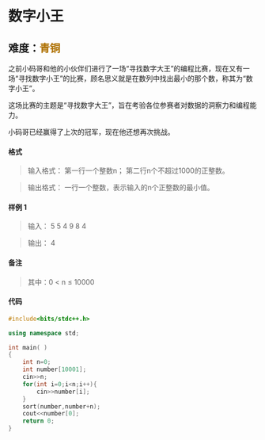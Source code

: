 # <font face ="黑体">数字小王</font>
## 难度：<font face ="黑体" font color="#ae7000">青铜</font>

之前小码哥和他的小伙伴们进行了一场“寻找数字大王”的编程比赛，现在又有一场“寻找数字小王”的比赛，顾名思义就是在数列中找出最小的那个数，称其为“数字小王”。

这场比赛的主题是“寻找数字大王”，旨在考验各位参赛者对数据的洞察力和编程能力。

小码哥已经赢得了上次的冠军，现在他还想再次挑战。
#### 格式
>输入格式：
第一行一个整数n；
第二行n个不超过1000的正整数。

>输出格式：
一行一个整数，表示输入的n个正整数的最小值。

#### 样例 1
>输入：
5
5 4 9 8 4

>输出：
4

#### 备注
>其中：0 < n ≤ 10000


#### 代码
```C++
#include<bits/stdc++.h> 

using namespace std;

int main( )
{
    int n=0;
    int number[10001];
    cin>>n;
    for(int i=0;i<n;i++){
        cin>>number[i];
    }
    sort(number,number+n);
    cout<<number[0];
    return 0;
}
```